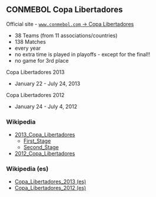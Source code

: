 
## CONMEBOL Copa Libertadores

Official site - [`www.conmebol.com` -> Copa Libertadores](http://www.conmebol.com)

- 38 Teams (from 11 associations/countries)
- 138 Matches
- every year
- no extra time is played in playoffs -  except for the final!!
- no game for 3rd place


Copa Libertadores 2013

- January 22 - July 24, 2013

Copa Libertadores 2012

- January 24 - July 4, 2012



### Wikipedia

- [2013_Copa_Libertadores](http://en.wikipedia.org/wiki/2013_Copa_Libertadores)
    - [First_Stage](http://en.wikipedia.org/wiki/2013_Copa_Libertadores_First_Stage)
    - [Second_Stage](http://en.wikipedia.org/wiki/2013_Copa_Libertadores_Second_Stage)
- [2012_Copa_Libertadores](http://en.wikipedia.org/wiki/2012_Copa_Libertadores)


### Wikipedia (es)

- [Copa_Libertadores_2013 (es)](http://es.wikipedia.org/wiki/Copa_Libertadores_2013)
- [Copa_Libertadores_2012 (es)](http://es.wikipedia.org/wiki/Copa_Libertadores_2012)

